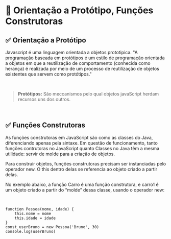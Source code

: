 # 📌 **Orientação a Protótipo, Funções Construtoras**

## ✅ **Orientação a Protótipo**
Javascript é uma linguagem orientada a objetos prototipica. "A programação baseada em protótipos é um estilo de programação orientada a objetos em que a reutilização de comportamento (conhecida como herança) é realizada por meio de um processo de reutilização de objetos existentes que servem como protótipos."

<br>

> **Protótipos:** São meccanismos pelo qual objetos javaScript herdam recursos uns dos outros.

<br>

## ✅ **Funções Construtoras**
As funções construtoras em JavaScript são como as classes do Java, diferenciando apenas pela sintaxe. Em questão de funcionamento, tanto funções contrutoras no JavaScript quanto Classes no Java têm a mesma utilidade: servir de molde para a criação de objetos.

Para construir objetos, funções construtoras precisam ser instanciadas pelo operador new. O this dentro delas se referencia ao objeto criado a partir delas.

No exemplo abaixo, a função Carro é uma função construtora, e carro1 é um objeto criado a partir do “molde” dessa classe, usando o operador new:

<br>

```
function Pessoa(nome, idade) {
    this.nome = nome
    this.idade = idade
}
const userBruno = new Pessoa('Bruno', 30)
console.log(userBruno)
```
